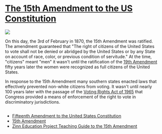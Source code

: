 # [The 15th Amendment to the US Constitution](https://constitution.congress.gov/constitution/amendment-15/)

![](https://ids.si.edu/ids/deliveryService?id=NMAH-2011-04418)

On this day, the 3rd of February in 1870, the 15th Amendment was ratified. The amendment guaranteed that "The right of citizens of the United States to vote shall not be denied or abridged by the United States or by any State on account of race, color, or previous condition of servitude." At the time, "citizens" meant "men" it wasn't until the ratification of the [19th Amendment](https://en.wikipedia.org/wiki/Nineteenth_Amendment_to_the_United_States_Constitution) fifty years later the women were recognized as full citizens of the United States.

In response to the 15th Amendment many southern states enacted laws that effectively prevented non-white citizens from voting. It wasn't until nearly 100 years later with the passage of the [Voting Rights Act of 1965](https://en.wikipedia.org/wiki/Voting_Rights_Act_of_1965) that Congress provided a means of enforcement of the right to vote in discriminatory jurisdictions.

##

* [Fifteenth Amendment to the United States Constitution](https://en.wikipedia.org/wiki/Fifteenth_Amendment_to_the_United_States_Constitution)
* [15th Amendment](https://www.history.com/topics/black-history/fifteenth-amendment)
* [Zinn Education Project Teaching Guide to the 15th Amendment](https://www.zinnedproject.org/materials/teach-the-15-amendment)

